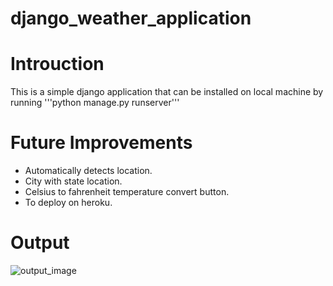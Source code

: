 # django_weather_application

# Introuction
This is a simple django application that can be installed on local machine by running '''python manage.py runserver'''

# Future Improvements
* Automatically detects location.
* City with state location.
* Celsius to fahrenheit temperature convert button.
* To deploy on heroku.

# Output
![output_image](https://user-images.githubusercontent.com/31172501/138611941-cb0c2e27-eee5-42a9-bac9-cd36d6146cdf.png)
